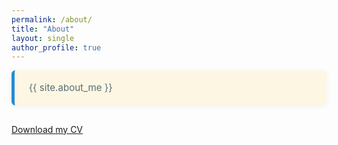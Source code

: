 ```yaml
---
permalink: /about/
title: "About"
layout: single
author_profile: true
---
```


<style>
.solarized-section {
  font-size: 1.08em;
  background: #fdf6e3;
  border-left: 5px solid #268bd2;
  margin-bottom: 2em;
  padding: 1.2em 1.5em;
  border-radius: 6px;
  box-shadow: 0 2px 8px rgba(44, 62, 80, 0.06);
  color: #586e75;
}
.solarized-section h2, .solarized-section h3 {
  color: #268bd2;
  margin-top: 0.5em;
}
.solarized-section a {
  color: #2aa198;
  text-decoration: underline;
}
</style>

<div class="solarized-section">
{{ site.about_me }}
</div>

[Download my CV](/assets/images/CV_tk.pdf)

